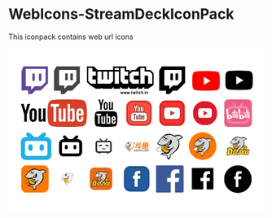 # WebIcons-StreamDeckIconPack
This iconpack contains web url icons

![](https://raw.githubusercontent.com/L1cardo/WebIcons-StreamDeckIconPack/main/cn.licardo.webicons.sdIconPack/previews/Frame1.png)
